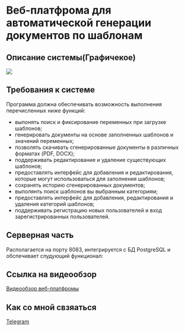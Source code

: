 # Веб-платфрома для автоматической генерации документов по шаблонам
## Описание системы(Графичекое)
![](https://github.com/Egorka4565799/Diplom_project/Diplom_project/client-app/src/main/resources/static/img/main_schem)

## Требования к системе
Программа должна обеспечивать возможность выполнения перечисленных ниже функций:
- выпонять поиск и фиксирование переменных при загрузке шаблонов;
- генерировать документы на основе заполненных шаблонов и значений переменных;
- позволять скачивать сгенерированные документы в различных форматах (PDF, DOCX);
- поддерживать редактирование и удаление существующих шаблонов;
- предоставлять интерфейс для добавления и редактирования, которые могут использоваться для заполнения шаблонов;
- сохранять историю сгенерированных документов;
- выполянть поиск шаблонов вы выбранным категориям;
- предоставлять интерфейс для добавления, редактирования и удаления категорий шаблонов;
- поддерживать регистрацию новых пользователей и вход зарегистрированных пользователей.
## Серверная часть 
Располагается на порту 8083, интегрируется с БД PostgreSQL и обспечивает слудующий функционал:
## Ссылка на видеообзор
[Видеообзор веб-платфромы](https://youtu.be/9O1SlbGc-QI?si=SVJpfXad5g5i_q_t)
## Как со мной свзяаться
[Telegram](t.me/EgorRyhlov)
